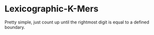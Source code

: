 # Lexicographic-K-Mers
Pretty simple, just count up until the rightmost digit is equal to a defined boundary. 
